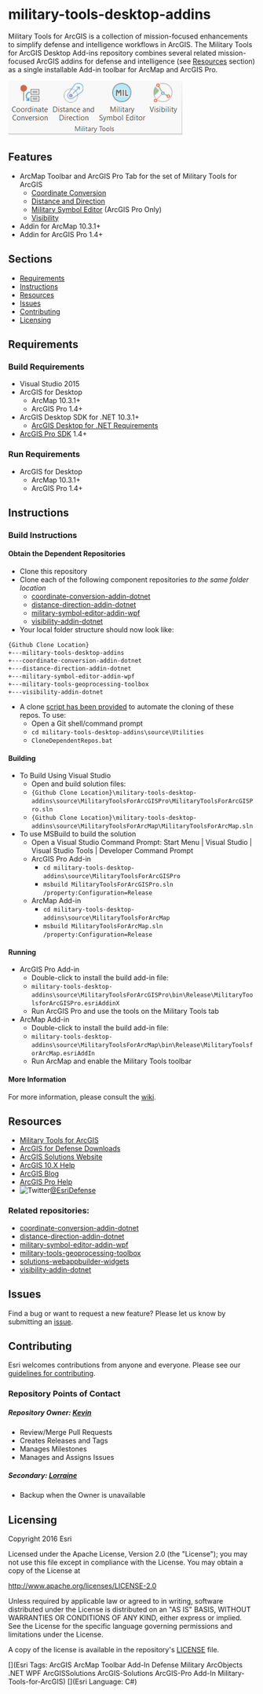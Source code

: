 # military-tools-desktop-addins

Military Tools for ArcGIS is a collection of mission-focused enhancements to simplify defense and intelligence workflows in ArcGIS. The Military Tools for ArcGIS Desktop Add-ins repository combines several related mission-focused ArcGIS addins for defense and intelligence (see [Resources](#resources) section) as a single installable Add-in toolbar for ArcMap and ArcGIS Pro.

![screenshot of toolbar](Screenshot.png)

## Features

* ArcMap Toolbar and ArcGIS Pro Tab for the set of Military Tools for ArcGIS
	* [Coordinate Conversion](https://github.com/Esri/coordinate-conversion-addin-dotnet)
	* [Distance and Direction](https://github.com/Esri/distance-direction-addin-dotnet)
	* [Military Symbol Editor](https://github.com/Esri/military-symbol-editor-addin-wpf) (ArcGIS Pro Only)
	* [Visibility](https://github.com/Esri/visibility-addin-dotnet)
* Addin for ArcMap 10.3.1+
* Addin for ArcGIS Pro 1.4+ 

## Sections

* [Requirements](#requirements)
* [Instructions](#instructions)
* [Resources](#resources)
* [Issues](#issues)
* [Contributing](#contributing)
* [Licensing](#licensing)

## Requirements

### Build Requirements 

* Visual Studio 2015
* ArcGIS for Desktop 
	* ArcMap 10.3.1+
	* ArcGIS Pro 1.4+
* ArcGIS Desktop SDK for .NET 10.3.1+
	* [ArcGIS Desktop for .NET Requirements](https://desktop.arcgis.com/en/desktop/latest/get-started/system-requirements/arcobjects-sdk-system-requirements.htm)
* [ArcGIS Pro SDK](http://pro.arcgis.com/en/pro-app/sdk/) 1.4+

### Run Requirements

* ArcGIS for Desktop 
	* ArcMap 10.3.1+
	* ArcGIS Pro 1.4+

## Instructions

### Build Instructions

#### Obtain the Dependent Repositories

* Clone this repository
* Clone each of the following component repositories *to the same folder location* 
	* [coordinate-conversion-addin-dotnet](https://github.com/Esri/coordinate-conversion-addin-dotnet)
	* [distance-direction-addin-dotnet](https://github.com/Esri/distance-direction-addin-dotnet)
	* [military-symbol-editor-addin-wpf](https://github.com/Esri/military-symbol-editor-addin-wpf)
	* [visibility-addin-dotnet](https://github.com/Esri/visibility-addin-dotnet)
* Your local folder structure should now look like:

```
{Github Clone Location}
+---military-tools-desktop-addins
+---coordinate-conversion-addin-dotnet
+---distance-direction-addin-dotnet
+---military-symbol-editor-addin-wpf
+---military-tools-geoprocessing-toolbox
+---visibility-addin-dotnet
```

* A clone [script has been provided](./source/Utilities/CloneDependentRepos.bat) to automate the cloning of these repos. To use:
	* Open a Git shell/command prompt 
	* `cd military-tools-desktop-addins\source\Utilities`
	* `CloneDependentRepos.bat`

#### Building

* To Build Using Visual Studio
	* Open and build solution files:
	* `{Github Clone Location}\military-tools-desktop-addins\source\MilitaryToolsForArcGISPro\MilitaryToolsForArcGISPro.sln`
	* `{Github Clone Location}\military-tools-desktop-addins\source\MilitaryToolsForArcMap\MilitaryToolsForArcMap.sln`
* To use MSBuild to build the solution
	* Open a Visual Studio Command Prompt: Start Menu | Visual Studio | Visual Studio Tools | Developer Command Prompt
	* ArcGIS Pro Add-in
		* ``` cd military-tools-desktop-addins\source\MilitaryToolsForArcGISPro ```
		* ``` msbuild MilitaryToolsForArcGISPro.sln /property:Configuration=Release ```
	* ArcMap Add-in
		* ``` cd military-tools-desktop-addins\source\MilitaryToolsForArcMap ```
		* ``` msbuild MilitaryToolsForArcMap.sln /property:Configuration=Release ```

#### Running

* ArcGIS Pro Add-in
	* Double-click to install the build add-in file: 
	* `military-tools-desktop-addins\source\MilitaryToolsForArcGISPro\bin\Release\MilitaryToolsforArcGISPro.esriAddinX`
	* Run ArcGIS Pro and use the tools on the Military Tools tab
* ArcMap Add-in
	* Double-click to install the build add-in file: 
	* `military-tools-desktop-addins\source\MilitaryToolsForArcMap\bin\Release\MilitaryToolsforArcMap.esriAddIn`
	* Run ArcMap and enable the Military Tools toolbar

#### More Information

For more information, please consult the [wiki](https://github.com/Esri/military-tools-desktop-addins/wiki).

## Resources

* [Military Tools for ArcGIS](http://solutions.arcgis.com/defense/help/military-tools/)
* [ArcGIS for Defense Downloads](http://appsforms.esri.com/products/download/#ArcGIS_for_Defense)
* [ArcGIS Solutions Website](http://solutions.arcgis.com/military/)
* [ArcGIS 10.X Help](http://resources.arcgis.com/en/help/)
* [ArcGIS Blog](http://blogs.esri.com/esri/arcgis/)
* [ArcGIS Pro Help](http://pro.arcgis.com/en/pro-app/)
* ![Twitter](https://g.twimg.com/twitter-bird-16x16.png)[@EsriDefense](http://twitter.com/EsriDefense)

### Related repositories:

* [coordinate-conversion-addin-dotnet](https://github.com/Esri/coordinate-conversion-addin-dotnet)
* [distance-direction-addin-dotnet](https://github.com/Esri/distance-direction-addin-dotnet)
* [military-symbol-editor-addin-wpf](https://github.com/Esri/military-symbol-editor-addin-wpf)
* [military-tools-geoprocessing-toolbox](https://github.com/Esri/military-tools-geoprocessing-toolbox)
* [solutions-webappbuilder-widgets](https://github.com/Esri/solutions-webappbuilder-widgets)
* [visibility-addin-dotnet](https://github.com/Esri/visibility-addin-dotnet)

## Issues

Find a bug or want to request a new feature?  Please let us know by submitting an [issue](https://github.com/Esri/military-tools-desktop-addins/issues).

## Contributing

Esri welcomes contributions from anyone and everyone. Please see our [guidelines for contributing](https://github.com/esri/contributing).

### Repository Points of Contact

##### Repository Owner: [Kevin](https://github.com/kgonzago)

* Review/Merge Pull Requests
* Creates Releases and Tags
* Manages Milestones
* Manages and Assigns Issues

##### Secondary: [Lorraine](https://github.com/lfunkhouser)

* Backup when the Owner is unavailable

## Licensing

Copyright 2016 Esri

Licensed under the Apache License, Version 2.0 (the "License");
you may not use this file except in compliance with the License.
You may obtain a copy of the License at

   http://www.apache.org/licenses/LICENSE-2.0

Unless required by applicable law or agreed to in writing, software
distributed under the License is distributed on an "AS IS" BASIS,
WITHOUT WARRANTIES OR CONDITIONS OF ANY KIND, either express or implied.
See the License for the specific language governing permissions and
limitations under the License.

A copy of the license is available in the repository's [LICENSE](./LICENSE) file.

[](Esri Tags: ArcGIS ArcMap Toolbar Add-In Defense Military ArcObjects .NET WPF ArcGISSolutions ArcGIS-Solutions ArcGIS-Pro Add-In Military-Tools-for-ArcGIS)
[](Esri Language: C#)​

